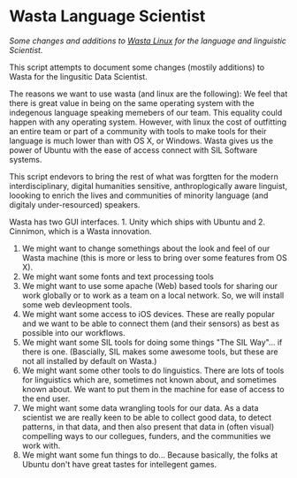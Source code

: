 # Wasta Language Scientist
_Some changes and additions to [Wasta Linux](https://github.com/wasta-linux) for the language and linguistic Scientist._

This script attempts to document some changes (mostily additions) to Wasta for the lingusitic Data Scientist.

The reasons we want to use wasta (and linux are the following): We feel that there is great value in being on the same operating system with the indegenous language speaking memebers of our team. This equality could happen with any operating system. However, with linux the cost of outfitting an entire team or part of a community with tools to make tools for their language is much lower than with OS X, or Windows. Wasta gives us the power of Ubuntu with the ease of access  connect with SIL Software systems.

This script endevors to bring the rest of what was forgtten for the modern interdisciplinary, digital humanities sensitive, anthroplogically aware linguist, loooking to enrich the lives and communities of minority language (and digitaly under-resourced) speakers.

Wasta has two GUI interfaces. 1. Unity which ships with Ubuntu and 2. Cinnimon, which is a Wasta innovation.

1. We might want to change somethings about the look and feel of our Wasta machine (this is more or less to bring over some features from OS X).
2. We might want some fonts and text processing tools
3. We might want to use some apache (Web) based tools for sharing our work globally or to work as a team on a local network. So, we will install some web devleopment tools.
4. We might want some access to iOS devices. These are really popular and we want to be able to connect them (and their sensors) as best as possible into our workflows.
5. We might want some SIL tools for doing some things "The SIL Way"... if there is one. (Bascially, SIL makes some awesome tools, but these are not all installed by default on Wasta.)
6. We might want some other tools to do linguistics. There are lots of tools for linguistics which are, sometimes not known about, and sometimes known about. We want to put them in the machine for ease of access to the end user.
7. We might want some data wrangling tools for our data. As a data scientist we are really keen to be able to collect good data, to detect patterns, in that data, and then also present that data in (often visual) compelling ways to our collegues, funders, and the communities we work with.
8. We might want some fun things to do... Because basically, the folks at Ubuntu don't have great tastes for intellegent games.
